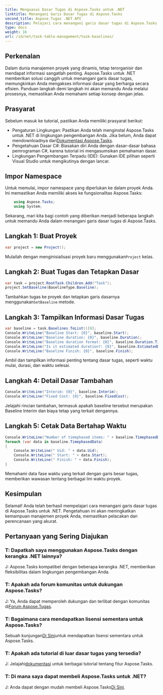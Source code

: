```yaml
---
title: Menguasai Dasar Tugas di Aspose.Tasks untuk .NET
linktitle: Menangani Garis Dasar Tugas di Aspose.Tasks
second_title: Aspose.Tugas .NET API
description: Pelajari cara menangani garis dasar tugas di Aspose.Tasks untuk .NET dengan tutorial komprehensif ini. Tingkatkan keterampilan manajemen proyek Anda hari ini!
type: docs
weight: 16
url: /id/net/task-table-management/task-baselines/
---
```

## Perkenalan
Dalam dunia manajemen proyek yang dinamis, tetap terorganisir dan mendapat informasi sangatlah penting. Aspose.Tasks untuk .NET memberikan solusi canggih untuk menangani garis dasar tugas, memungkinkan Anda mengakses informasi dasar yang berharga secara efisien. Panduan langkah demi langkah ini akan memandu Anda melalui prosesnya, memastikan Anda memahami setiap konsep dengan jelas.
## Prasyarat
Sebelum masuk ke tutorial, pastikan Anda memiliki prasyarat berikut:
-  Pengaturan Lingkungan: Pastikan Anda telah menginstal Aspose.Tasks untuk .NET di lingkungan pengembangan Anda. Jika belum, Anda dapat mendownloadnya dari[Dokumentasi Aspose.Tasks](https://reference.aspose.com/tasks/net/).
- Pengetahuan Dasar C#: Biasakan diri Anda dengan dasar-dasar bahasa pemrograman C#, karena tutorial ini mengasumsikan pemahaman dasar.
- Lingkungan Pengembangan Terpadu (IDE): Gunakan IDE pilihan seperti Visual Studio untuk mengikutinya dengan lancar.
## Impor Namespace
Untuk memulai, impor namespace yang diperlukan ke dalam proyek Anda. Ini memastikan Anda memiliki akses ke fungsionalitas Aspose.Tasks:
```csharp
    using Aspose.Tasks;
    using System;
```
Sekarang, mari kita bagi contoh yang diberikan menjadi beberapa langkah untuk memandu Anda dalam menangani garis dasar tugas di Aspose.Tasks.
## Langkah 1: Buat Proyek
```csharp
var project = new Project();
```
 Mulailah dengan menginisialisasi proyek baru menggunakan`Project` kelas.
## Langkah 2: Buat Tugas dan Tetapkan Dasar
```csharp
var task = project.RootTask.Children.Add("Task");
project.SetBaseline(BaselineType.Baseline);
```
 Tambahkan tugas ke proyek dan tetapkan garis dasarnya menggunakan`SetBaseline` metode.
## Langkah 3: Tampilkan Informasi Dasar Tugas
```csharp
var baseline = task.Baselines.ToList()[0];
Console.WriteLine("Baseline Start: {0}", baseline.Start);
Console.WriteLine("Baseline duration: {0}", baseline.Duration);
Console.WriteLine("Baseline duration format: {0}", baseline.Duration.TimeUnit);
Console.WriteLine("Is it estimated duration?: {0}", baseline.EstimatedDuration);
Console.WriteLine("Baseline Finish: {0}", baseline.Finish);
```
Ambil dan tampilkan informasi penting tentang dasar tugas, seperti waktu mulai, durasi, dan waktu selesai.
## Langkah 4: Detail Dasar Tambahan
```csharp
Console.WriteLine("Interim: {0}", baseline.Interim);
Console.WriteLine("Fixed Cost: {0}", baseline.FixedCost);
```
Jelajahi rincian tambahan, termasuk apakah baseline tersebut merupakan Baseline Interim dan biaya tetap yang terkait dengannya.
## Langkah 5: Cetak Data Bertahap Waktu
```csharp
Console.WriteLine("Number of timephased items: " + baseline.TimephasedData.Count);
foreach (var data in baseline.TimephasedData)
{
    Console.WriteLine(" Uid: " + data.Uid);
    Console.WriteLine(" Start: " + data.Start);
    Console.WriteLine(" Finish: " + data.Finish);
}
```
Memahami data fase waktu yang terkait dengan garis besar tugas, memberikan wawasan tentang berbagai lini waktu proyek.
## Kesimpulan
Selamat! Anda telah berhasil mempelajari cara menangani garis dasar tugas di Aspose.Tasks untuk .NET. Pengetahuan ini akan meningkatkan kemampuan manajemen proyek Anda, memastikan pelacakan dan perencanaan yang akurat.
## Pertanyaan yang Sering Diajukan
### T: Dapatkah saya menggunakan Aspose.Tasks dengan kerangka .NET lainnya?
J: Aspose.Tasks kompatibel dengan beberapa kerangka .NET, memberikan fleksibilitas dalam lingkungan pengembangan Anda.
### T: Apakah ada forum komunitas untuk dukungan Aspose.Tasks?
 J: Ya, Anda dapat memperoleh dukungan dan terlibat dengan komunitas di[Forum Aspose.Tugas](https://forum.aspose.com/c/tasks/15).
### T: Bagaimana cara mendapatkan lisensi sementara untuk Aspose.Tasks?
 Sebuah kunjungan[Di Sini](https://purchase.aspose.com/temporary-license/)untuk mendapatkan lisensi sementara untuk Aspose.Tasks.
### T: Apakah ada tutorial di luar dasar tugas yang tersedia?
 J: Jelajahi[dokumentasi](https://reference.aspose.com/tasks/net/) untuk berbagai tutorial tentang fitur Aspose.Tasks.
### T: Di mana saya dapat membeli Aspose.Tasks untuk .NET?
 J: Anda dapat dengan mudah membeli Aspose.Tasks[Di Sini](https://purchase.aspose.com/buy).